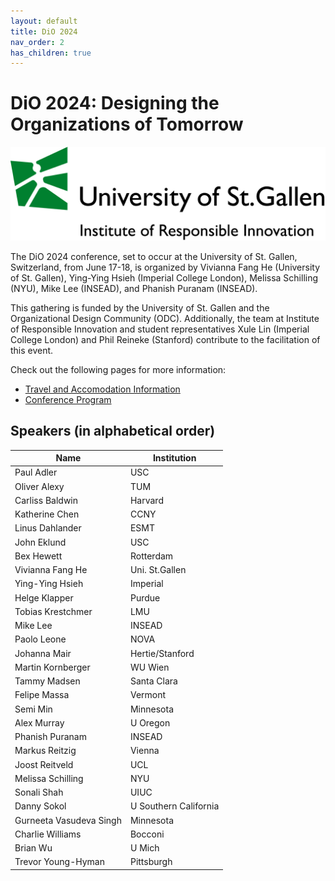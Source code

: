 ```yaml
---
layout: default
title: DiO 2024
nav_order: 2
has_children: true
---
```



# DiO 2024: Designing the Organizations of Tomorrow

![DiO 2024](dio_2024_photos/dio_2024_2.png)

The DiO 2024 conference, set to occur at the University of St. Gallen, Switzerland, from June 17-18, is organized by Vivianna Fang He (University of St. Gallen), Ying-Ying Hsieh (Imperial College London), Melissa Schilling (NYU), Mike Lee (INSEAD), and Phanish Puranam (INSEAD).

This gathering is funded by the University of St. Gallen and the Organizational Design Community (ODC). Additionally, the team at Institute of Responsible Innovation and student representatives Xule Lin (Imperial College London) and Phil Reineke (Stanford) contribute to the facilitation of this event.

Check out the following pages for more information:

- [Travel and Accomodation Information](https://dio-community.org/dio_2024/dio_2024_travel.html)
- [Conference Program](https://dio-community.org/dio_2024/dio_2024_program.html)

## Speakers (in alphabetical order)

| Name                    | Institution           |
| ----------------------  | --------------------- |
| Paul Adler              | USC                   |
| Oliver Alexy            | TUM                   |
| Carliss Baldwin         | Harvard               |
| Katherine Chen          | CCNY                  |
| Linus Dahlander         | ESMT                  |
| John Eklund             | USC                   |          
| Bex Hewett              | Rotterdam             |
| Vivianna Fang He        | Uni. St.Gallen        |
| Ying-Ying Hsieh         | Imperial              |
| Helge Klapper           | Purdue                |
| Tobias Krestchmer       | LMU                   |
| Mike Lee                | INSEAD                |
| Paolo Leone             | NOVA                  |
| Johanna Mair            | Hertie/Stanford       |
| Martin Kornberger       | WU Wien               |
| Tammy Madsen            | Santa Clara           |
| Felipe Massa            | Vermont               |
| Semi Min                | Minnesota             |
| Alex Murray             | U Oregon              |
| Phanish Puranam         | INSEAD                |
| Markus Reitzig          | Vienna                |
| Joost Reitveld          | UCL                   |
| Melissa Schilling       | NYU                   |
| Sonali Shah             | UIUC                  |
| Danny Sokol             | U Southern California |
| Gurneeta Vasudeva Singh | Minnesota             |
| Charlie Williams        | Bocconi               |
| Brian Wu                | U Mich                |
| Trevor Young-Hyman      | Pittsburgh            |

